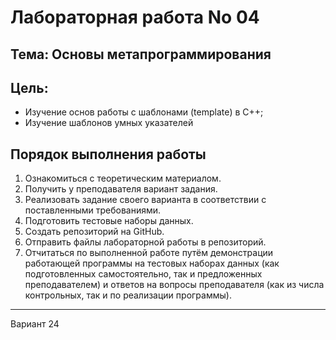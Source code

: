 # Лабораторная работа No 04

## Тема: Основы метапрограммирования

## Цель:
- Изучение основ работы с шаблонами (template) в С++;
- Изучение шаблонов умных указателей

## Порядок выполнения работы

1. Ознакомиться с теоретическим материалом.
2. Получить у преподавателя вариант задания.
3. Реализовать задание своего варианта в соответствии с поставленными требованиями.
4. Подготовить тестовые наборы данных.
5. Создать репозиторий на GitHub.
6. Отправить файлы лабораторной работы в репозиторий.
7. Отчитаться по выполненной работе путём демонстрации работающей программы на тестовых наборах данных (как подготовленных самостоятельно, так и предложенных преподавателем) и ответов на вопросы преподавателя (как из числа контрольных, так и по реализации программы).


---

Вариант 24
